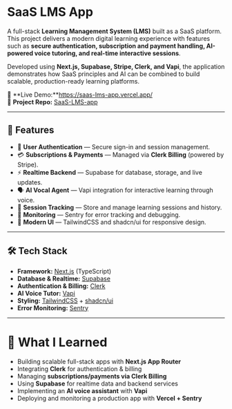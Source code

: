 # SaaS LMS App

A full-stack **Learning Management System (LMS)** built as a SaaS platform.  
This project delivers a modern digital learning experience with features such as **secure authentication, subscription and payment handling, AI-powered voice tutoring, and real-time interactive sessions**.  

Developed using **Next.js, Supabase, Stripe, Clerk, and Vapi**, the application demonstrates how SaaS principles and AI can be combined to build scalable, production-ready learning platforms.

🚀 **Live Demo:**https://saas-lms-app.vercel.app/  
📂 **Project Repo:** [SaaS-LMS-app](https://github.com/git-shweta1010/SaaS-LMS-app)  

---

## 📖 Features

- 🔑 **User Authentication** — Secure sign-in and session management.  
- 💳 **Subscriptions & Payments** — Managed via **Clerk Billing** (powered by Stripe).   
- ⚡ **Realtime Backend** — Supabase for database, storage, and live updates.  
- 🗣 **AI Vocal Agent** — Vapi integration for interactive learning through voice.  
- 📝 **Session Tracking** — Store and manage learning sessions and history.   
- 🐞 **Monitoring** — Sentry for error tracking and debugging.  
- 🎨 **Modern UI** — TailwindCSS and shadcn/ui for responsive design.  

---

## 🛠️ Tech Stack

- **Framework:** [Next.js](https://nextjs.org/) (TypeScript)  
- **Database & Realtime:** [Supabase](https://supabase.com/)  
- **Authentication & Billing:** [Clerk](https://clerk.com/)   
- **AI Voice Tutor:** [Vapi](https://vapi.ai/)  
- **Styling:** [TailwindCSS](https://tailwindcss.com/) + [shadcn/ui](https://ui.shadcn.com/)  
- **Error Monitoring:** [Sentry](https://sentry.io/)  

---

# 🧠 What I Learned

- Building scalable full-stack apps with **Next.js App Router**  
- Integrating **Clerk** for authentication & billing  
- Managing **subscriptions/payments via Clerk Billing**  
- Using **Supabase** for realtime data and backend services  
- Implementing an **AI voice assistant** with **Vapi**  
- Deploying and monitoring a production app with **Vercel + Sentry**



